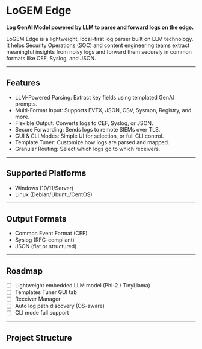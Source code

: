 # LoGEM Edge

**Log GenAI Model powered by LLM to parse and forward logs on the edge.**

LoGEM Edge is a lightweight, local-first log parser built on LLM technology. It helps Security Operations (SOC) and content engineering teams extract meaningful insights from noisy logs and forward them securely in common formats like CEF, Syslog, and JSON.

---

## Features

- LLM-Powered Parsing: Extract key fields using templated GenAI prompts.
- Multi-Format Input: Supports EVTX, JSON, CSV, Sysmon, Registry, and more.
- Flexible Output: Converts logs to CEF, Syslog, or JSON.
- Secure Forwarding: Sends logs to remote SIEMs over TLS.
- GUI & CLI Modes: Simple UI for selection, or full CLI control.
- Template Tuner: Customize how logs are parsed and mapped.
- Granular Routing: Select which logs go to which receivers.

---

## Supported Platforms

- Windows (10/11/Server)  
- Linux (Debian/Ubuntu/CentOS)

---

## Output Formats

- Common Event Format (CEF)
- Syslog (RFC-compliant)
- JSON (flat or structured)

---

## Roadmap

- [ ] Lightweight embedded LLM model (Phi-2 / TinyLlama)
- [ ] Templates Tuner GUI tab
- [ ] Receiver Manager
- [ ] Auto log path discovery (OS-aware)
- [ ] CLI mode full support

---

## Project Structure

